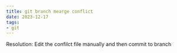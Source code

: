 ```yaml
---
title: git branch mearge conflict
date: 2023-12-17
tags:
- git
---
```


Resolution: Edit the confilct file manually and then commit to branch
